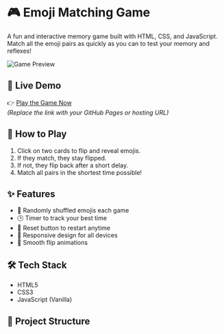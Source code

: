 # 🎮 Emoji Matching Game

A fun and interactive memory game built with HTML, CSS, and JavaScript. Match all the emoji pairs as quickly as you can to test your memory and reflexes!

![Game Preview](preview-image.png) <!-- You can replace this with a screenshot of your game -->

## 🚀 Live Demo

👉 [Play the Game Now](https://your-live-demo-link.com)  
_(Replace the link with your GitHub Pages or hosting URL)_

## 🧠 How to Play

1. Click on two cards to flip and reveal emojis.
2. If they match, they stay flipped.
3. If not, they flip back after a short delay.
4. Match all pairs in the shortest time possible!

## ✨ Features

- 🎲 Randomly shuffled emojis each game
- 🕒 Timer to track your best time
- 🔄 Reset button to restart anytime
- 📱 Responsive design for all devices
- 🎨 Smooth flip animations

## 🛠️ Tech Stack

- HTML5
- CSS3
- JavaScript (Vanilla)

## 📂 Project Structure

